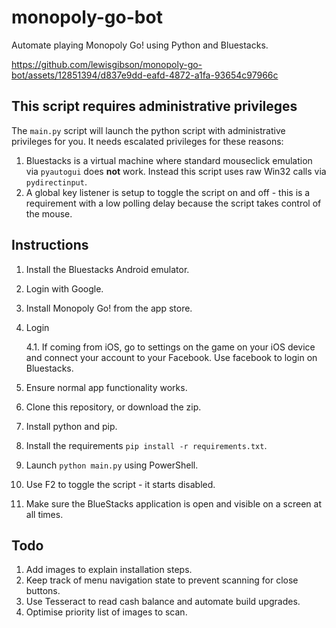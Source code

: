 # monopoly-go-bot

Automate playing Monopoly Go! using Python and Bluestacks.

https://github.com/lewisgibson/monopoly-go-bot/assets/12851394/d837e9dd-eafd-4872-a1fa-93654c97966c


## **This script requires administrative privileges**

The `main.py` script will launch the python script with administrative privileges for you. It needs escalated privileges for these reasons:

1. Bluestacks is a virtual machine where standard mouseclick emulation via `pyautogui` does **not** work. Instead this script uses raw Win32 calls via `pydirectinput`.
2. A global key listener is setup to toggle the script on and off - this is a requirement with a low polling delay because the script takes control of the mouse.

## Instructions

1. Install the Bluestacks Android emulator.
2. Login with Google.
3. Install Monopoly Go! from the app store.
4. Login

    4.1. If coming from iOS, go to settings on the game on your iOS device and connect your account to your Facebook. Use facebook to login on Bluestacks.

5. Ensure normal app functionality works.
6. Clone this repository, or download the zip.
7. Install python and pip.
8. Install the requirements `pip install -r requirements.txt`.
9. Launch `python main.py` using PowerShell.
10. Use F2 to toggle the script - it starts disabled.
11. Make sure the BlueStacks application is open and visible on a screen at all times.

## Todo

1. Add images to explain installation steps.
2. Keep track of menu navigation state to prevent scanning for close buttons.
3. Use Tesseract to read cash balance and automate build upgrades.
4. Optimise priority list of images to scan.
